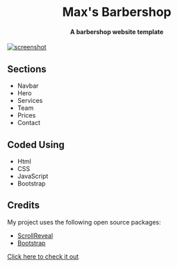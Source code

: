 <h1 align="center">
    Max's Barbershop
    <h4 align="center">A barbershop website template</h4>
</h1>


<a href="https://pinderbal.github.io/barbershop/">![screenshot](barbershop-demo.gif?raw=true)</a>

## Sections

* Navbar
* Hero
* Services
* Team
* Prices
* Contact

## Coded Using
* Html
* CSS
* JavaScript
* Bootstrap

## Credits
My project uses the following open source packages:
- [ScrollReveal](https://scrollrevealjs.org/)
- [Bootstrap](https://getbootstrap.com/)

<a href="https://pinderbal.github.io/barbershop/">Click here to check it out</a>
